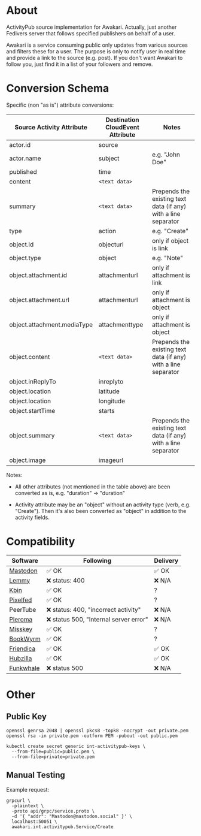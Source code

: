 # About

ActivityPub source implementation for Awakari. 
Actually, just another Fedivers server that follows specified publishers on behalf of a user.

Awakari is a service consuming public only updates from various sources and filters these for a user.
The purpose is only to notify user in real time and provide a link to the source (e.g. post). 
If you don't want Awakari to follow you, just find it in a list of your followers and remove.

# Conversion Schema

Specific (non "as is") attribute conversions:

| Source Activity Attribute   | Destination CloudEvent Attribute | Notes                                                          |
|-----------------------------|----------------------------------|----------------------------------------------------------------|
| actor.id                    | source                           |                                                                |
| actor.name                  | subject                          | e.g. "John Doe"                                                |
| published                   | time                             |                                                                |
| content                     | `<text data>`                    |                                                                |
| summary                     | `<text data>`                    | Prepends the existing text data (if any) with a line separator |
| type                        | action                           | e.g. "Create"                                                  |
| object.id                   | objecturl                        | only if object is link                                         |
| object.type                 | object                           | e.g. "Note"                                                    |
| object.attachment.id        | attachmenturl                    | only if attachment is link                                     |
| object.attachment.url       | attachmenturl                    | only if attachment is object                                   |
| object.attachment.mediaType | attachmenttype                   | only if attachment is object                                   |
| object.content              | `<text data>`                    | Prepends the existing text data (if any) with a line separator |
| object.inReplyTo            | inreplyto                        |
| object.location             | latitude                         |
| object.location             | longitude                        |
| object.startTime            | starts                           |
| object.summary              | `<text data>`                    | Prepends the existing text data (if any) with a line separator |
| object.image                | imageurl                         |                                                                |

Notes:

* All other attributes (not mentioned in the table above) are been converted as is, e.g. "duration" -> "duration"

* Activity attribute may be an "object" without an activity type (verb, e.g. "Create"). 
  Then it's also been converted as "object" in addition to the activity fields.

# Compatibility

| Software                                                      | Following                             | Delivery |
|---------------------------------------------------------------|---------------------------------------|----------|
| [Mastodon](https://en.wikipedia.org/wiki/Mastodon_(software)) | ✅ OK                                  | ✅ OK     |
| [Lemmy](https://en.wikipedia.org/wiki/Lemmy_(software))       | ❌ status: 400                         | ❌ N/A    |
| [Kbin](https://kbin.socail)                                   | ✅ OK                                  | ?        |
| [Pixelfed](https://pixelfed.ru)                               | ✅ OK                                  | ?        |
| PeerTube                                                      | ❌ status: 400, "incorrect activity"   | ❌ N/A    |
| [Pleroma](https://stereophonic.space)                         | ❌ status 500, "Internal server error" | ❌ N/A    |         |
| [Misskey](https://den.raccoon.quest/)                         | ✅ OK                                  | ?        |
| [BookWyrm](https://bookwyrm.social)                           | ✅ OK                                  | ?        |
| [Friendica](https://venera.social)                            | ✅ OK                                  | ✅ OK     |
| [Hubzilla](https://libera.site)                               | ✅ OK                                  | ✅ OK     |
| [Funkwhale](https://funkwhale.our-space.xyz)                  | ❌ status 500                          | ❌ N/A    |          

# Other

## Public Key

```shell
openssl genrsa 2048 | openssl pkcs8 -topk8 -nocrypt -out private.pem
openssl rsa -in private.pem -outform PEM -pubout -out public.pem
```

```shell
kubectl create secret generic int-activitypub-keys \
  --from-file=public=public.pem \
  --from-file=private=private.pem
```

## Manual Testing

Example request:
```shell
grpcurl \
  -plaintext \
  -proto api/grpc/service.proto \
  -d '{ "addr": "Mastodon@mastodon.social" }' \
  localhost:50051 \
  awakari.int.activitypub.Service/Create
```
